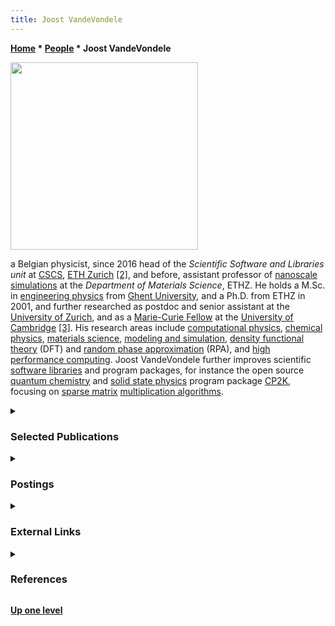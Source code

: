 ```yaml
---
title: Joost VandeVondele
---
```

**[Home](Home "Home") \* [People](People "People") \* Joost VandeVondele**



<img src="https://adac11.cscs.ch/wp-content/uploads/2021/11/Joost-VandeVondele-scaled.jpg" width="300">

a Belgian physicist, since 2016 head of the *Scientific Software and Libraries unit* at [CSCS](https://en.wikipedia.org/wiki/Swiss_National_Supercomputing_Centre), [ETH Zurich](ETH_Zurich "ETH Zurich") <a id="cite-note-2" href="#cite-ref-2">[2]</a>, 
and before, assistant professor of [nanoscale simulations](https://en.wikipedia.org/wiki/Nanotechnology) at the *Department of Materials Science*, ETHZ.
He holds a M.Sc. in [engineering physics](https://en.wikipedia.org/wiki/Engineering_physics) from [Ghent University](https://en.wikipedia.org/wiki/Ghent_University),
and a Ph.D. from ETHZ in 2001, and further researched as postdoc and senior assistant at the [University of Zurich](https://en.wikipedia.org/wiki/University_of_Zurich), 
and as a [Marie-​Curie Fellow](https://en.wikipedia.org/wiki/Marie_Sk%C5%82odowska-Curie_Actions) at the [University of Cambridge](https://en.wikipedia.org/wiki/University_of_Cambridge) <a id="cite-note-3" href="#cite-ref-3">[3]</a>.
His research areas include [computational physics](https://en.wikipedia.org/wiki/Computational_physics), 
[chemical physics](https://en.wikipedia.org/wiki/Chemical_physics), [materials science](https://en.wikipedia.org/wiki/Materials_science), 
[modeling and simulation](https://en.wikipedia.org/wiki/Modeling_and_simulation), 
[density functional theory](https://en.wikipedia.org/wiki/Density_functional_theory) (DFT) and [random phase approximation](https://en.wikipedia.org/wiki/Random_phase_approximation) (RPA), 
and [high performance computing](https://en.wikipedia.org/wiki/Supercomputer). Joost VandeVondele further improves scientific [software libraries](https://en.wikipedia.org/wiki/Library_(computing)) and program packages, 
for instance the open source [quantum chemistry](https://en.wikipedia.org/wiki/Quantum_chemistry) and [solid state physics](https://en.wikipedia.org/wiki/Solid-state_physics) program package [CP2K](https://en.wikipedia.org/wiki/CP2K),
focusing on [sparse matrix](https://en.wikipedia.org/wiki/Sparse_matrix) [multiplication algorithms](https://en.wikipedia.org/wiki/Matrix_multiplication_algorithm).



<details>
<summary><h3>Selected Publications</h3></summary>

<a id="cite-note-8" href="#cite-ref-8">[8]</a> <a id="cite-note-9" href="#cite-ref-9">[9]</a>



#### 2000 ...


* Joost VandeVondele (**2001**). *[Extending length and time scales of ab initio molecular dynamics simulations](https://www.research-collection.ethz.ch/handle/20.500.11850/145496)*. Ph.D. thesis, [ETH Zurich](ETH_Zurich "ETH Zurich")
* Joost VandeVondele, [Jürg Hutter](https://scholar.google.ch/citations?user=ajbBWN0AAAAJ&hl=en) (**2003**). *[An efficient orbital transformation method for electronic structure calculations](https://aip.scitation.org/doi/10.1063/1.1543154)*. [The Journal of Chemical Physics](https://en.wikipedia.org/wiki/The_Journal_of_Chemical_Physics), Vol. 118, No. 10
* Joost VandeVondele, [Matthias Krack](https://dblp.org/pers/hd/k/Krack:Matthias), [Fawzi Mohamed](https://dblp.org/pers/hd/m/Mohamed:Fawzi), [Michele Parrinello](https://dblp.org/pers/hd/p/Parrinello:Michele), [Thomas Chassaing](https://dblp.org/pers/hd/c/Chassaing:Thomas), [Jürg Hutter](https://scholar.google.ch/citations?user=ajbBWN0AAAAJ&hl=en) (**2005**). *[QUICKSTEP: Fast and accurate density functional calculations using a mixed Gaussian and plane waves approach](https://www.zora.uzh.ch/id/eprint/3175/)*. [Computer Physics Communications](https://en.wikipedia.org/wiki/Computer_Physics_Communications), Vol. 167, No. 2
* Joost VandeVondele (**2009**). *CP2K: parallel algorithms*. [slides as pdf](https://www.cscs.ch/fileadmin/user_upload/contents_publications/tutorials/crayXT5code_porting/CPW09_CP2K_parallel.pdf)


#### 2010 ...


* [Manuel Guidon](https://github.com/mguidon), [Jürg Hutter](https://scholar.google.ch/citations?user=ajbBWN0AAAAJ&hl=en), Joost VandeVondele (**2010**). *[Auxiliary Density Matrix Methods for Hartree−Fock Exchange Calculations](https://pubs.acs.org/doi/10.1021/ct1002225)*. [Journal of Chemical Theory and Computation](https://en.wikipedia.org/wiki/Journal_of_Chemical_Theory_and_Computation), Vol. 6, No. 8
* Joost VandeVondele (**2014**). *CP2K: summary and new developments*. [ETH Zurich](ETH_Zurich "ETH Zurich"), [slides as pdf](https://www.cp2k.org/_media/events:2014_user_meeting:cp2k-uk-2014-vandevondele.pdf)
* [Clelia Spreafico](http://www.nanosim.ethz.ch/people/phds/cspreafico.html), Joost VandeVondele (**2014**). *[The nature of excess electrons in anatase and rutile from hybrid DFT and RPA](https://pubs.rsc.org/en/content/articlelanding/2014/cp/c4cp03981e/unauth#!divAbstract)*. [Physical Chemistry Chemical Physics](https://en.wikipedia.org/wiki/Physical_Chemistry_Chemical_Physics), Vol. 16, No. 47 <a id="cite-note-10" href="#cite-ref-10">[10]</a> <a id="cite-note-11" href="#cite-ref-11">[11]</a>
* [Urban Borštnik](https://dblp.org/pers/hd/b/Borstnik:Urban), Joost VandeVondele, [Valéry Weber](https://dblp.org/pers/hd/w/Weber:Val=eacute=ry), [Jürg Hutter](https://scholar.google.ch/citations?user=ajbBWN0AAAAJ&hl=en) (**2014**). *[Sparse matrix multiplication: The distributed block-compressed sparse row library](https://www.semanticscholar.org/paper/Sparse-matrix-multiplication%3A-The-distributed-row-Borstnik-VandeVondele/84a6cb632ceb27e69e537e7691006d7e71e07dcc)*. [Parallel Computing](https://www.journals.elsevier.com/parallel-computing), Vol. 40, Nos. 5-6
* [Ole Schütt](https://dblp.org/pers/hd/s/Sch=uuml=tt:Ole), [Peter Messmer](https://developer.nvidia.com/blog/author/peter-messmer/), [Jürg Hutter](https://scholar.google.ch/citations?user=ajbBWN0AAAAJ&hl=en), Joost VandeVondele (**2016**). *[GPU Accelerated Sparse Matrix–Matrix Multiplication for Linear Scaling Density Functional Theory](https://onlinelibrary.wiley.com/doi/10.1002/9781118670712.ch8)*. [pdf](https://www.cp2k.org/_media/gpu_book_chapter_submitted.pdf)


 Chapter 8 in [Ross C. Walker](https://scholar.google.com/citations?user=AV307ZUAAAAJ&hl=en), [Andreas W. Götz](https://scholar.google.com/citations?user=PJusscIAAAAJ&hl=en) (**2016**). *[Electronic Structure Calculations on Graphics Processing Units: From Quantum Chemistry to Condensed Matter Physics](https://onlinelibrary.wiley.com/doi/book/10.1002/9781118670712)*. [John Wiley & Sons](https://en.wikipedia.org/wiki/Wiley_(publisher))
* [Alfio Lazzaro](https://scholar.google.com/citations?user=lCm6xTYAAAAJ&hl=en), Joost VandeVondele, [Jürg Hutter](https://scholar.google.ch/citations?user=ajbBWN0AAAAJ&hl=en), [Ole Schütt](https://dblp.org/pers/hd/s/Sch=uuml=tt:Ole) (**2017**). *Increasing the Efficiency of Sparse Matrix-Matrix Multiplication with a 2.5D Algorithm and One-Sided MPI*. [arXiv:1705.10218](https://arxiv.org/abs/1705.10218)
* [Grzegorz Kwasniewski](https://scholar.google.com/citations?user=PyY2WfkAAAAJ&hl=en), [Marko Kabić](https://github.com/kabicm), [Maciej Besta](https://scholar.google.com/citations?user=l3ZOsHkAAAAJ&hl=en), Joost VandeVondele, [Raffaele Solcà](https://dblp.org/pers/s/Solc=agrave=:Raffaele.html), [Torsten Hoefler](https://scholar.google.com/citations?user=DdBvcBEAAAAJ&hl=en) (**2019**). *Red-blue pebbling revisited: near optimal parallel matrix-matrix multiplication*. [arXiv:1908.09606](https://arxiv.org/abs/1908.09606)


#### 2020 ...


* [Patrick Zulian](https://scholar.google.ch/citations?user=iHrGaOoAAAAJ&hl=en), [Alena Kopaničáková](https://scholar.google.ch/citations?user=OQqwN7wAAAAJ&hl=en), [Maria Giuseppina Chiara Nestola](https://scholar.google.it/citations?user=QytVesoAAAAJ&hl=en), [Andreas Fink](https://dblp.org/pers/hd/f/Fink:Andreas), [Nur Aiman Fadel](https://scholar.google.com/citations?user=Y0iHyVAAAAAJ&hl=en), Joost VandeVondele, [Rolf Krause](https://scholar.google.com/citations?user=aXLCx4wAAAAJ&hl=en) (**2020**). *Large scale simulation of pressure induced phase-field fracture propagation using Utopia*. [arXiv:2007.12908](https://arxiv.org/abs/2007.12908)
* [Thomas D. Kühne](https://scholar.google.com/citations?user=raXD8AIAAAAJ&hl=en), [Marcella Iannuzzi](https://scholar.google.ch/citations?user=u2IDYtAAAAAJ&hl=en), [Mauro Del Ben](https://scholar.google.com/citations?user=yvISvw0AAAAJ&hl=en), [Vladimir Rybkin](https://scholar.google.com/citations?user=xlqjUrkAAAAJ&hl=en), [Patrick Seewald](https://github.com/pseewald), [Frederick Stein](https://ch.linkedin.com/in/frederick-stein-70024270), [Teodoro Laino](https://scholar.google.com/citations?user=nPyoirQAAAAJ&hl=en), [Rustam Z. Khaliullin](https://scholar.google.ca/citations?user=ACBP2PYAAAAJ&hl=en), [Ole Schütt](https://dblp.org/pers/hd/s/Sch=uuml=tt:Ole), [Florian Schiffmann](https://scholar.google.ch/citations?user=KiEOzH8AAAAJ&hl=en), [Dorothea Golze](https://scholar.google.de/citations?user=1Z2pVc8AAAAJ&hl=en), [Jan Wilhelm](http://www.physik.uni-regensburg.de/forschung/evers/personal_pages/wilhelm.phtml), [Sergey Chulkov](https://github.com/schulkov), [Mohammad Hossein Bani-Hashemian](https://scholar.google.com/citations?user=4vMKvn0AAAAJ&hl=en), [Valéry Weber](https://dblp.org/pers/hd/w/Weber:Val=eacute=ry), [Urban Borštnik](https://dblp.org/pers/hd/b/Borstnik:Urban), [Mathieu Taillefumier](https://scholar.google.com/citations?user=Fj1k3dEAAAAJ&hl=en), [Alice Shoshana Jakobovits](https://scholar.google.com/citations?user=X2tFbNUAAAAJ&hl=en), [Alfio Lazzaro](https://scholar.google.com/citations?user=lCm6xTYAAAAJ&hl=en), [Hans Pabst](https://dblp.uni-trier.de/pers/hd/p/Pabst:Hans), [Tiziano Müller](https://github.com/dev-zero), [Robert Schade](https://dblp.uni-trier.de/pers/hd/s/Schade:Robert), [Manuel Guidon](https://github.com/mguidon), [Samuel Andermatt](https://scholar.google.ch/citations?user=pbuYMnMAAAAJ&hl=en), [Nico Holmberg](https://scholar.google.com/citations?user=fZ7iHAIAAAAJ&hl=en), [Gregory Schenter](https://scholar.google.com/citations?user=7v_JdcwAAAAJ&hl=en), Anna Hehn, [Augustin Bussy](https://github.com/abussy), [Fabian Belleflamme](https://ch.linkedin.com/in/fabian-belleflamme-8a2471a7), [Gloria Tabacchi](https://scholar.google.com/citations?user=7hgbT-wAAAAJ&hl=en), [Andreas Glöß](https://scholar.google.com/citations?user=7UTf24kAAAAJ&hl=en), [Michael Lass](https://scholar.google.de/citations?user=ELJh8_gAAAAJ&hl=en), [Iain Bethune](https://scholar.google.com/citations?user=noV1Tf0AAAAJ&hl=en), [Christopher J. Mundy](https://scholar.google.com/citations?user=-MpNANoAAAAJ&hl=en), [Christian Plessl](https://scholar.google.com/citations?user=hP5-OnsAAAAJ&hl=en), [Matt Watkins](https://mattatlincoln.github.io/), Joost VandeVondele, [Matthias Krack](https://dblp.org/pers/hd/k/Krack:Matthias), [Jürg Hutter](https://scholar.google.ch/citations?user=ajbBWN0AAAAJ&hl=en) (**2020**). *[CP2K: An electronic structure and molecular dynamics software package - Quickstep: Efficient and accurate electronic structure calculations](https://aip.scitation.org/doi/10.1063/5.0007045)*. [arXiv:2003.03868](https://arxiv.org/abs/2003.03868), [The Journal of Chemical Physics](https://en.wikipedia.org/wiki/The_Journal_of_Chemical_Physics), Vol. 152, No, 19
</details>

<details>
<summary><h3>Postings</h3></summary>


#### 2019


* [mg vs eg eval](https://groups.google.com/d/msg/fishcooking/znU1a7aZ2XI/yJDFtOQnAwAJ) by Joost VandeVondele, [FishCooking](Computer_Chess_Forums "Computer Chess Forums"), October 06, 2019 » [Middlegame](Middlegame "Middlegame"), [Endgame](Endgame "Endgame"), [Tapered Eval](Tapered_Eval "Tapered Eval")
* [Re: Stockfish contempt testing](https://groups.google.com/d/msg/fishcooking/liMe2Ho53j8/MXPfgmLtAgAJ) by Joost VandeVondele, [FishCooking](Computer_Chess_Forums "Computer Chess Forums"), October 29, 2019 » [Contempt](Contempt_Factor "Contempt Factor")


#### 2020 ...


* [The Maintainers They Are a-Changin'](https://groups.google.com/d/msg/fishcooking/nG6aqewRuSM/C5hn5hD3EwAJ) by [Stephane Nicolet](Stephane_Nicolet "Stephane Nicolet"), [FishCooking](Computer_Chess_Forums "Computer Chess Forums"), January 23, 2020
* [stockfish COVID-19 strategy](https://groups.google.com/d/msg/fishcooking/ZEaagbuQAoI/DDyqx7a8AgAJ) by Joost VandeVondele, [FishCooking](Computer_Chess_Forums "Computer Chess Forums"), March 15, 2020 <a id="cite-note-12" href="#cite-ref-12">[12]</a>
* [NNUE merge · Issue #2823 · official-stockfish/Stockfish · GitHub](https://github.com/official-stockfish/Stockfish/issues/2823) by Joost VandeVondele, July 25, 2020
* [[NNUE] Worker update on fishtest](https://groups.google.com/d/msg/fishcooking/6OI3AejYvpQ/dNmluMLBAgAJ) by Joost VandeVondele, [FishCooking](Computer_Chess_Forums "Computer Chess Forums"), August 03, 2020
* [NNUE evaluation merged in master](https://groups.google.com/d/msg/fishcooking/Kzw1W_Yr1d8/YNEmCqIyBAAJ) by Joost VandeVondele, [FishCooking](Computer_Chess_Forums "Computer Chess Forums"), August 06, 2020
* [Stockfish 12](https://groups.google.com/d/msg/fishcooking/TJHsiI61yQ4/liQoZ-AzAgAJ) by Joost VandeVondele, [FishCooking](Computer_Chess_Forums "Computer Chess Forums"), September 02, 2020
</details>

<details>
<summary><h3>External Links</h3></summary>

* [VandeVondele, Joost, Dr. | ETH Zurich](https://itp.phys.ethz.ch/people/person-detail.html?persid=90106)
* [Joost VandeVondele‬ - ‪Google Scholar‬](https://scholar.google.ch/citations?user=o0pfmnIAAAAJ&hl=en)
* [vondele (Joost VandeVondele) · GitHub](https://github.com/vondele)
* Joost VandeVondele - [Sparse matrix matrix multiplication for linear scaling DFT](https://www.hpc-ch.org/41st-speedup-workshop-joost-van-de-vondele/), [YouTube](https://en.wikipedia.org/wiki/YouTube) Video


 [41th SPEEDUP Workshop on High-Performance Computing](https://www.hpc-ch.org/tag/speedup/), September 7, 2012, [ETH Zurich](ETH_Zurich "ETH Zurich")
</details>

<details>
<summary><h3>References</h3></summary>

1. <a id="cite-ref-1" href="#cite-note-1">[1]</a> [VandeVondele, Joost, Dr. | ETH Zurich](https://itp.phys.ethz.ch/people/person-detail.html?persid=90106)
2. <a id="cite-ref-2" href="#cite-note-2">[2]</a>  [Joost VandeVondele‬ - ‪Google Scholar‬](https://scholar.google.ch/citations?user=o0pfmnIAAAAJ&hl=en)
3. <a id="cite-ref-3" href="#cite-note-3">[3]</a> [VandeVondele, Joost, Dr. | ETH Zurich](https://itp.phys.ethz.ch/people/person-detail.html?persid=90106)
4. <a id="cite-ref-4" href="#cite-note-4">[4]</a> [Re: SF misevaluating pawn endings](http://www.talkchess.com/forum3/viewtopic.php?f=2&t=62369&start=15) by [Eelco de Groot](index.php?title=Eelco_de_Groot&action=edit&redlink=1 "Eelco de Groot (page does not exist)"), [CCC](CCC "CCC"), December 07, 2016
5. <a id="cite-ref-5" href="#cite-note-5">[5]</a> [The Maintainers They Are a-Changin'](https://groups.google.com/d/msg/fishcooking/nG6aqewRuSM/C5hn5hD3EwAJ) by [Stephane Nicolet](Stephane_Nicolet "Stephane Nicolet"), [FishCooking](Computer_Chess_Forums "Computer Chess Forums"), January 23, 2020
6. <a id="cite-ref-6" href="#cite-note-6">[6]</a> [NNUE merge · Issue #2823 · official-stockfish/Stockfish · GitHub](https://github.com/official-stockfish/Stockfish/issues/2823) by Joost VandeVondele, July 25, 2020
7. <a id="cite-ref-7" href="#cite-note-7">[7]</a> [NNUE evaluation merged in master](https://groups.google.com/d/msg/fishcooking/Kzw1W_Yr1d8/YNEmCqIyBAAJ) by Joost VandeVondele, [FishCooking](Computer_Chess_Forums "Computer Chess Forums"), August 06, 2020
8. <a id="cite-ref-8" href="#cite-note-8">[8]</a> [dblp: Joost VandeVondele](https://dblp.org/pers/v/VandeVondele:Joost.html)
9. <a id="cite-ref-9" href="#cite-note-9">[9]</a> [Joost VandeVondele‬ - ‪Google Scholar‬](https://scholar.google.ch/citations?user=o0pfmnIAAAAJ&hl=en)
10. <a id="cite-ref-10" href="#cite-note-10">[10]</a> [Density functional theory from Wikipedia](https://en.wikipedia.org/wiki/Density_functional_theory)
11. <a id="cite-ref-11" href="#cite-note-11">[11]</a> [Random phase approximation from Wikipedia](https://en.wikipedia.org/wiki/Random_phase_approximation)
12. <a id="cite-ref-12" href="#cite-note-12">[12]</a> [Coronavirus disease 2019 from Wikipedia](https://en.wikipedia.org/wiki/Coronavirus_disease_2019)
</details>

**[Up one level](People "People")**







 
